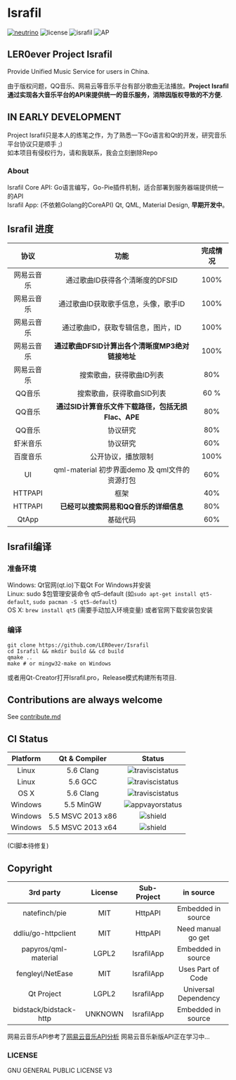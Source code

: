 # Israfil
[![neutrino](https://img.shields.io/badge/Coded%20with-Neutrino%20IDE-brightgreen.svg?style=flat-square)](https://github.com/LER0ever/Neutrino)
![license](https://img.shields.io/badge/license-GPL%20V3-yellowgreen.svg?style=flat-square)
![israfil](https://img.shields.io/badge/LER0ever-Project%20Israfil-blue.svg?style=flat-square)
![AP](https://img.shields.io/badge/Angels-Parliament-ff69b4.svg?style=flat-square)

## LER0ever Project Israfil  
Provide Unified Music Service for users in China.  

由于版权问题，QQ音乐、网易云等音乐平台有部分歌曲无法播放。**Project Israfil通过实现各大音乐平台的API来提供统一的音乐服务，消除因版权导致的不方便.**

## IN EARLY DEVELOPMENT  
Project Israfil只是本人的练笔之作，为了熟悉一下Go语言和Qt的开发，研究音乐平台协议只是顺手 ;)  
如本项目有侵权行为，请和我联系，我会立刻删除Repo  
  
### About
Israfil Core API: Go语言编写，Go-Pie插件机制，适合部署到服务器端提供统一的API  
Israfil App: (不依赖Golang的CoreAPI) Qt, QML, Material Design, **早期开发中**。  

## Israfil 进度  
| 协议       | 功能                                               | 完成情况 |
| :---:      | :---:                                              | :---:    |
| 网易云音乐 | 通过歌曲ID获得各个清晰度的DFSID                    | 100%     |
| 网易云音乐 | 通过歌曲ID获取歌手信息，头像，歌手ID               | 100%     |
| 网易云音乐 | 通过歌曲ID，获取专辑信息，图片，ID                 | 100%     |
| 网易云音乐 | **通过歌曲DFSID计算出各个清晰度MP3绝对链接地址**   | 100%     |
| 网易云音乐 | 搜索歌曲，获得歌曲ID列表                           | 80%      |
| QQ音乐     | 搜索歌曲，获得歌曲SID列表                          | 60 %     |
| QQ音乐     | **通过SID计算音乐文件下载路径，包括无损Flac、APE** | 80%      |
| QQ音乐     | 协议研究                                           | 80%      |
| 虾米音乐   | 协议研究                                           | 60%      |
| 百度音乐   | 公开协议，播放限制                                 | 100%     |
| UI         | qml-material 初步界面demo 及 qml文件的资源打包     | 60%      |
| HTTPAPI    | 框架                                               | 40%      |
| HTTPAPI    | **已经可以搜索网易和QQ音乐的详细信息**             | 80%      |
| QtApp      | 基础代码                                           | 60%      |


## Israfil编译
### 准备环境
Windows: Qt官网(qt.io)下载Qt For Windows并安装  
Linux: sudo $包管理安装命令 qt5-default (如```sudo apt-get install qt5-default```, ```sudo pacman -S qt5-default```)  
OS X: ```brew install qt5``` (需要手动加入环境变量) 或者官网下载安装包安装  
### 编译
```
git clone https://github.com/LER0ever/Israfil
cd Israfil && mkdir build && cd build
qmake ..
make # or mingw32-make on Windows
```
或者用Qt-Creator打开Israfil.pro，Release模式构建所有项目.  

## Contributions are always welcome
See [contribute.md](https://github.com/LER0ever/Israfil/blob/develop/doc/contribute.md)

## CI Status  
| Platform | Qt & Compiler     | Status                                                                                        |
| :---:    | :---:             | :---:                                                                                         |
| Linux    | 5.6 Clang         | ![traviscistatus](https://api.travis-ci.org/LER0ever/Israfil.svg)                             |
| Linux    | 5.6 GCC           | ![traviscistatus](https://api.travis-ci.org/LER0ever/Israfil.svg)                             |
| OS X     | 5.6 Clang         | ![traviscistatus](https://api.travis-ci.org/LER0ever/Israfil.svg)                             |
| Windows  | 5.5 MinGW         | ![appvayorstatus](https://img.shields.io/badge/build-unknown-lightgrey.svg?style=flat-square) |
| Windows  | 5.5 MSVC 2013 x86 | ![shield](https://img.shields.io/badge/build-unknown-lightgrey.svg?style=flat-square)         |
| Windows  | 5.5 MSVC 2013 x64 | ![shield](https://img.shields.io/badge/build-unknown-lightgrey.svg?style=flat-square)         |
(CI脚本待修复)  

## Copyright
| 3rd party              | License | Sub-Project | in source            |
| :---:                  | :---:   | :---:       | :---:                |
| natefinch/pie          | MIT     | HttpAPI     | Embedded in source   |
| ddliu/go-httpclient    | MIT     | HttpAPI     | Need manual go get   |
| papyros/qml-material   | LGPL2   | IsrafilApp  | Embedded in source   |
| fengleyl/NetEase       | MIT     | IsrafilApp  | Uses Part of Code    |
| Qt Project             | LGPL2   | IsrafilApp  | Universal Dependency |
| bidstack/bidstack-http | UNKNOWN | IsrafilApp  | Embedded in source   |

网易云音乐API参考了[网易云音乐API分析](https://github.com/yanunon/NeteaseCloudMusic/wiki/%E7%BD%91%E6%98%93%E4%BA%91%E9%9F%B3%E4%B9%90API%E5%88%86%E6%9E%90)
网易云音乐新版API正在学习中...  

### LICENSE
GNU GENERAL PUBLIC LICENSE V3
